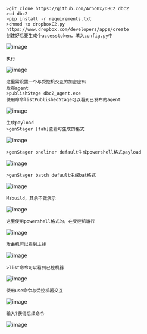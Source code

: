 	>git clone https://github.com/Arno0x/DBC2 dbc2
	>cd dbc2
	>pip install -r requirements.txt
	>chmod +x dropboxC2.py
	https://www.dropbox.com/developers/apps/create
	创建好后要生成个accesstoken，填入config.py中
![image](https://raw.githubusercontent.com/xiaoy-sec/Pentest_Note/master/img/269.png)

	执行
![image](https://raw.githubusercontent.com/xiaoy-sec/Pentest_Note/master/img/270.png)

	这里需设置一个与受控机交互的加密密码
	发布agent
	>publishStage dbc2_agent.exe
	使用命令listPublishedStage可以看到已发布的agent
![image](https://raw.githubusercontent.com/xiaoy-sec/Pentest_Note/master/img/271.png)

	生成payload
	>genStager [tab]查看可生成的格式
![image](https://raw.githubusercontent.com/xiaoy-sec/Pentest_Note/master/img/272.png)

	>genStager oneliner default生成powershell格式payload
![image](https://raw.githubusercontent.com/xiaoy-sec/Pentest_Note/master/img/273.png)

	>genStager batch default生成bat格式
![image](https://raw.githubusercontent.com/xiaoy-sec/Pentest_Note/master/img/274.png)

	Msbuild，其余不做演示
![image](https://raw.githubusercontent.com/xiaoy-sec/Pentest_Note/master/img/275.png)

	这里使用powershell格式的，在受控机运行
![image](https://raw.githubusercontent.com/xiaoy-sec/Pentest_Note/master/img/276.png)

	攻击机可以看到上线
![image](https://raw.githubusercontent.com/xiaoy-sec/Pentest_Note/master/img/277.png)

	>list命令可以看到已控机器
![image](https://raw.githubusercontent.com/xiaoy-sec/Pentest_Note/master/img/278.png)

	使用use命令与受控机器交互
![image](https://raw.githubusercontent.com/xiaoy-sec/Pentest_Note/master/img/279.png)

	输入?获得后续命令
![image](https://raw.githubusercontent.com/xiaoy-sec/Pentest_Note/master/img/280.png)